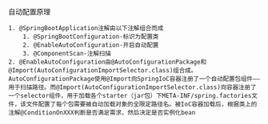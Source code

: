 自动配置原理

 	1. @SpringBootApplication注解由以下注解组合而成
      	1. @SpringBootConfiguration-标识为配置类
      	2. @EnableAutoConfiguration-开启自动配置
      	3. @ComponentScan-注解扫描
 	2. @EnableAutoConfiguration由@AutoConfigurationPackage和@Import(AutoConfigurationImportSelector.class)组合成。AutoConfigurationPackage使用@Import向SpringIoC容器注册了一个自动配置包组件——用于扫描路径。而@Import(AutoConfigurationImportSelector.class)向容器注册了一个selector组件，用于加载各个starter（jar包）下META-INF/spring.factories文件，该文件配置了每个包需要被自动加载对象的全限定路径名。被IoC容器加载后，根据类上的注解@ConditionOnXXX判断是否满足需求，然后决定是否实例化bean

